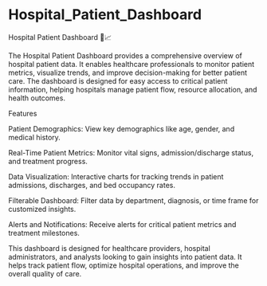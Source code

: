 # Hospital_Patient_Dashboard
Hospital Patient Dashboard 🏥📈

The Hospital Patient Dashboard provides a comprehensive overview of hospital patient data. It enables healthcare professionals to monitor patient metrics, visualize trends, and improve decision-making for better patient care. The dashboard is designed for easy access to critical patient information, helping hospitals manage patient flow, resource allocation, and health outcomes.



Features

Patient Demographics: View key demographics like age, gender, and medical history.

Real-Time Patient Metrics: Monitor vital signs, admission/discharge status, and treatment progress.

Data Visualization: Interactive charts for tracking trends in patient admissions, discharges, and bed occupancy rates.

Filterable Dashboard: Filter data by department, diagnosis, or time frame for customized insights.

Alerts and Notifications: Receive alerts for critical patient metrics and treatment milestones.


This dashboard is designed for healthcare providers, hospital administrators, and analysts looking to gain insights into patient data. It helps track patient flow, optimize hospital operations, and improve the overall quality of care.

